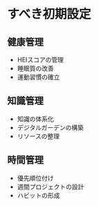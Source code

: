 # すべき初期設定

## 健康管理
- HEIスコアの管理
- 睡眠質の改善
- 運動習慣の確立

## 知識管理
- 知識の体系化
- デジタルガーデンの構築
- リソースの整理

## 時間管理
- 優先順位付け
- 週間プロジェクトの設計
- ハビットの形成
